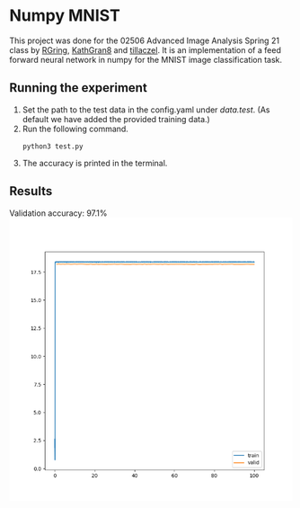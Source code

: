 # Numpy MNIST

This project was done for the 02506 Advanced Image Analysis Spring 21 class by [RGring](https://github.com/RGring), 
[KathGran8](https://github.com/KathGran8) and [tillaczel](https://github.com/tillaczel). 
It is an implementation of a feed forward neural network in numpy for the MNIST image classification task.

## Running the experiment
1. Set the path to the test data in the config.yaml under *data.test*. (As default we have added the provided training data.)
2. Run the following command.
    ```
    python3 test.py
    ```
3. The accuracy is printed in the terminal.

## Results

Validation accuracy: 97.1%
![alt text](results/loss.png)
